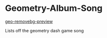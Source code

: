 # Geometry-Album-Song

[geo-removebg-preview](https://github.com/user-attachments/assets/2d23331f-f760-4347-868b-fb5c33d56fa4)

Lists off the geometry dash game song 
